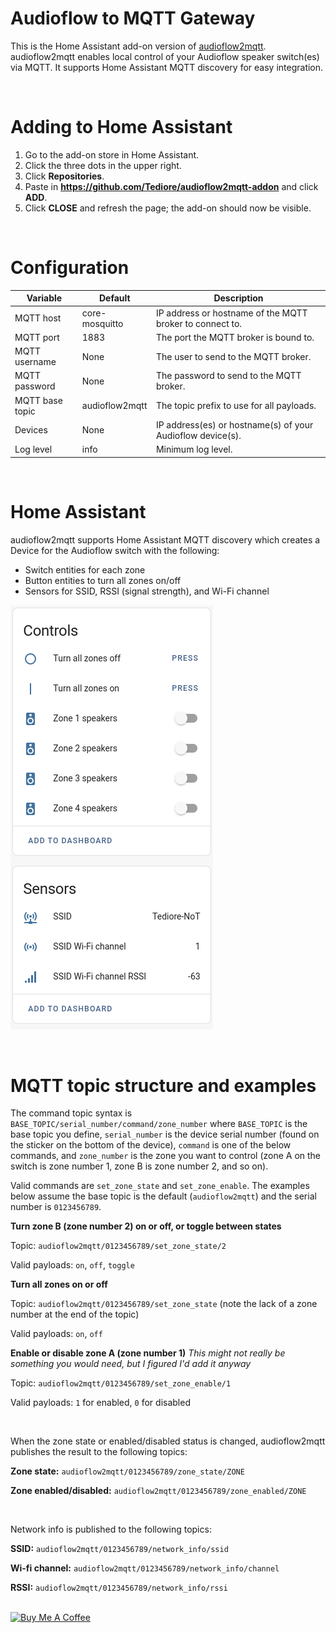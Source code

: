 # Audioflow to MQTT Gateway

This is the Home Assistant add-on version of [audioflow2mqtt](https://github.com/Tediore/audioflow2mqtt-addon). audioflow2mqtt enables local control of your Audioflow speaker switch(es) via MQTT. It supports Home Assistant MQTT discovery for easy integration.

<br>

# Adding to Home Assistant
1. Go to the add-on store in Home Assistant.
2. Click the three dots in the upper right.
3. Click **Repositories**.
4. Paste in **https://github.com/Tediore/audioflow2mqtt-addon** and click **ADD**.
5. Click **CLOSE** and refresh the page; the add-on should now be visible.

<br>

# Configuration

| Variable | Default | Description |
|----------|---------|-------------|
| MQTT host | core-mosquitto | IP address or hostname of the MQTT broker to connect to. |
| MQTT port | 1883 | The port the MQTT broker is bound to. |
| MQTT username | None | The user to send to the MQTT broker. |
| MQTT password | None | The password to send to the MQTT broker. |
| MQTT base topic | audioflow2mqtt | The topic prefix to use for all payloads. |
| Devices | None | IP address(es) or hostname(s) of your Audioflow device(s). |
| Log level | info | Minimum log level. |

<br>

# Home Assistant
audioflow2mqtt supports Home Assistant MQTT discovery which creates a Device for the Audioflow switch with the following:
- Switch entities for each zone
- Button entities to turn all zones on/off
- Sensors for SSID, RSSI (signal strength), and Wi-Fi channel

![Home Assistant Device screenshot](ha_screenshot.png)

<br>

# MQTT topic structure and examples
The command topic syntax is `BASE_TOPIC/serial_number/command/zone_number` where `BASE_TOPIC` is the base topic you define, `serial_number` is the device serial number (found on the sticker on the bottom of the device), `command` is one of the below commands, and `zone_number` is the zone you want to control (zone A on the switch is zone number 1, zone B is zone number 2, and so on).

Valid commands are `set_zone_state` and `set_zone_enable`. The examples below assume the base topic is the default (`audioflow2mqtt`) and the serial number is `0123456789`.

**Turn zone B (zone number 2) on or off, or toggle between states**

Topic: `audioflow2mqtt/0123456789/set_zone_state/2`

Valid payloads: `on`, `off`, `toggle`

**Turn all zones on or off**

Topic: `audioflow2mqtt/0123456789/set_zone_state` (note the lack of a zone number at the end of the topic)

Valid payloads: `on`, `off`

**Enable or disable zone A (zone number 1)**
_This might not really be something you would need, but I figured I'd add it anyway_

Topic: `audioflow2mqtt/0123456789/set_zone_enable/1`

Valid payloads: `1` for enabled, `0` for disabled

<br>

When the zone state or enabled/disabled status is changed, audioflow2mqtt publishes the result to the following topics:

**Zone state:** `audioflow2mqtt/0123456789/zone_state/ZONE`

**Zone enabled/disabled:** `audioflow2mqtt/0123456789/zone_enabled/ZONE`

<br>

Network info is published to the following topics:

**SSID:** `audioflow2mqtt/0123456789/network_info/ssid`

**Wi-fi channel:** `audioflow2mqtt/0123456789/network_info/channel`

**RSSI:** `audioflow2mqtt/0123456789/network_info/rssi`

<br>
<a href="https://www.buymeacoffee.com/tediore" target="_blank"><img src="https://cdn.buymeacoffee.com/buttons/default-orange.png" alt="Buy Me A Coffee" height="41" width="174"></a>
